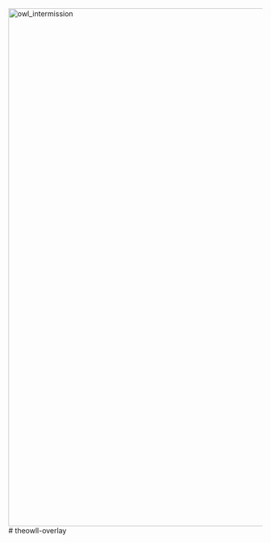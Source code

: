<img width="1536" height="1024" alt="owl_intermission" src="https://github.com/user-attachments/assets/1a2e91aa-d0f7-4d43-9ddf-7f0f893b5165" />
# theowll-overlay
